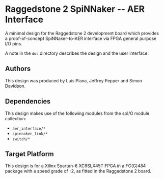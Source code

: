 Raggedstone 2 SpiNNaker -- AER Interface
========================================

A minimal design for the Raggedstone 2 development board which provides a
proof-of-concept SpiNNaker-to-AER interface via FPGA general purpose I/O pins.

A note in the `doc` directory describes the design and the user interface.

Authors
-------

This design was produced by Luis Plana, Jeffrey Pepper and Simon Davidson.


Dependencies
------------

This design makes use of the following modules from the spI/O module collection:
* `aer_interface/*`
* `spinnaker_link/*`
* `switch/*`


Target Platform
---------------

This design is for a Xilinx Spartan-6 XC6SLX45T FPGA in a FG(G)484
package with a speed grade of -2, as fitted in the Raggedstone 2
board.
